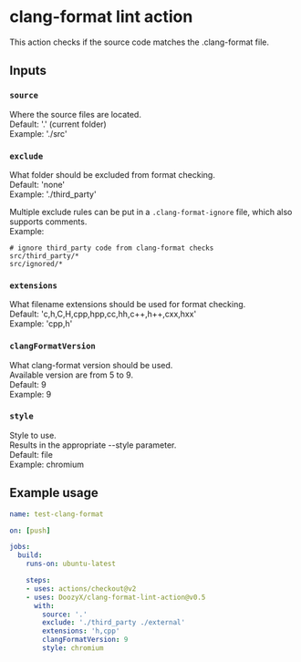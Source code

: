 # clang-format lint action

This action checks if the source code matches the .clang-format file.

## Inputs

### `source`

Where the source files are located.\
Default: '.' (current folder)\
Example: './src'

### `exclude`

What folder should be excluded from format checking.\
Default: 'none'\
Example: './third_party'

Multiple exclude rules can be put in a `.clang-format-ignore` file, which also supports comments.\
Example:
```
# ignore third_party code from clang-format checks
src/third_party/*
src/ignored/*
```

### `extensions`

What filename extensions should be used for format checking.\
Default: 'c,h,C,H,cpp,hpp,cc,hh,c++,h++,cxx,hxx'\
Example: 'cpp,h'

### `clangFormatVersion`

What clang-format version should be used.\
Available version are from 5 to 9.\
Default: 9\
Example: 9

### `style`

Style to use.\
Results in the appropriate --style parameter.\
Default: file\
Example: chromium

## Example usage

```yml
name: test-clang-format

on: [push]

jobs:
  build:
    runs-on: ubuntu-latest

    steps:
    - uses: actions/checkout@v2
    - uses: DoozyX/clang-format-lint-action@v0.5
      with:
        source: '.'
        exclude: './third_party ./external'
        extensions: 'h,cpp'
        clangFormatVersion: 9
        style: chromium
```
